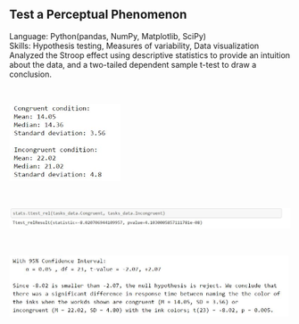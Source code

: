 ## Test a Perceptual Phenomenon
Language: Python(pandas, NumPy, Matplotlib, SciPy) </br>
Skills: Hypothesis testing, Measures of variability, Data visualization </br>
Analyzed the Stroop effect using descriptive statistics to provide an intuition about the data, 
and a two-tailed dependent sample t-test to draw a conclusion.

</br>
<p align="left">
  <img src="ds.JPG" width="200"/>
</p>

</br>
<p align="left">
  <img src="ttests.JPG" width="700"/>
</p>


</br>
<p align="left">
  <img src="ttest.JPG" width="500"/>
</p>
